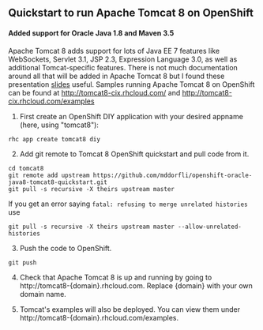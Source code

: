 
## Quickstart to run Apache Tomcat 8 on OpenShift ##

#### Added support for Oracle Java 1.8 and Maven 3.5 ####

Apache Tomcat 8 adds support for lots of Java EE 7 features like WebSockets, Servlet 3.1, JSP 2.3, Expression Language 3.0, as well as additional Tomcat-specific features. There is not much documentation around all that will be added in Apache Tomcat 8 but I found these presentation [slides](http://archive.apachecon.com/eu2012/presentations/06-Tuesday/RN-ApacheEE/aceu-2012-tomcat-8-preview.pdf) useful.  Samples running Apache Tomcat 8 on OpenShift can be found at http://tomcat8-cix.rhcloud.com/ and http://tomcat8-cix.rhcloud.com/examples

1. First create an OpenShift DIY application with your desired appname (here, using "tomcat8"):
```
rhc app create tomcat8 diy
```

2. Add git remote to Tomcat 8 OpenShift quickstart and pull code from it.
```
cd tomcat8
git remote add upstream https://github.com/mddorfli/openshift-oracle-java8-tomcat8-quickstart.git
git pull -s recursive -X theirs upstream master
```
If you get an error saying ```fatal: refusing to merge unrelated histories``` use
```
git pull -s recursive -X theirs upstream master --allow-unrelated-histories
```
3. Push the code to OpenShift. 
```
git push
```

4. Check that Apache Tomcat 8 is up and running by going to http://tomcat8-{domain}.rhcloud.com. Replace {domain} with your own domain name.

5. Tomcat's examples will also be deployed. You can view them under http://tomcat8-{domain}.rhcloud.com/examples.
